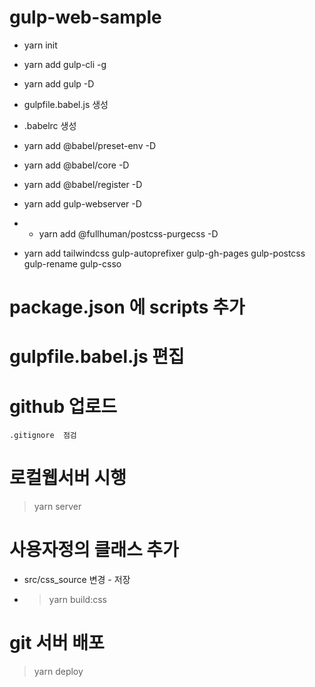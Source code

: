 # gulp-web-sample

- yarn init
- yarn add gulp-cli -g
- yarn add gulp -D
- gulpfile.babel.js  생성
- .babelrc 생성
- yarn add @babel/preset-env  -D
- yarn add @babel/core  -D
- yarn add @babel/register -D
- yarn add gulp-webserver -D
- - yarn add @fullhuman/postcss-purgecss -D


- yarn add tailwindcss gulp-autoprefixer  gulp-gh-pages  gulp-postcss  gulp-rename gulp-csso

# package.json  에  scripts 추가

# gulpfile.babel.js  편집


# github 업로드
    .gitignore  점검

# 로컬웹서버 시행
 > yarn server

# 사용자정의 클래스 추가

- src/css_source 변경 - 저장
- > yarn build:css

# git 서버 배포
   
   >yarn deploy
